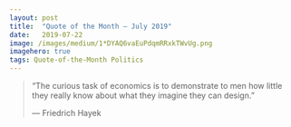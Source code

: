 ```yaml
---
layout:	post
title:	"Quote of the Month — July 2019"
date:	2019-07-22
image: /images/medium/1*DYAQ6vaEuPdqmRRxkTWvUg.png
imagehero: true
tags: Quote-of-the-Month Politics
---
```


  
> “The curious task of economics is to demonstrate to men how little they really know about what they imagine they can design.”
> 
> — Friedrich Hayek

